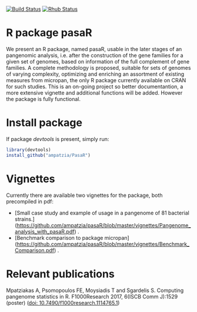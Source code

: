 [![Build Status](https://travis-ci.org/ampatzia/pasaR.svg?branch=master)](https://travis-ci.org/ampatzia/pasaR) [![Rhub Status](https://img.shields.io/badge/R--hub%20builder-Ok-brightgreen.svg)](https://builder.r-hub.io/status/pasaR_0.0.9.tar.gz-f84cc4cfe30c41839876246c93e42f31)

# R package pasaR
We present an R package, named pasaR, usable in the later stages of an pangenomic
analysis, i.e. after the construction of the gene families for a given set of genomes, based on information of the full complement of gene families. A complete methodology is proposed, suitable for sets of genomes of varying complexity, optimizing and enriching an assortment of existing measures from micropan, the only R package currently available on CRAN for such studies. This is an on-going project so better documentantion, a more extensive vignette and additional functions will be added. However the package is fully functional.

# Install package

If package *devtools* is present, simply run:

```R
library(devtools)
install_github("ampatzia/PasaR")
```

# Vignettes

Currently there are available two vignettes for the package, both precompiled in pdf:

* [Small case study and example of usage in a pangenome of 81 bacterial strains.] (https://github.com/ampatzia/pasaR/blob/master/vignettes/Pangenome_analysis_with_pasaR.pdf) .
* [Benchmark comparison to package micropan] (https://github.com/ampatzia/pasaR/blob/master/vignettes/Benchmark_Comparison.pdf) .

# Relevant publications

Mpatziakas A, Psomopoulos FE, Moysiadis T and Sgardelis S. Computing pangenome statistics in R. F1000Research 2017, 6(ISCB Comm J):1529 (poster) ([doi: 10.7490/f1000research.1114765.1](http://dx.doi.org/10.7490/f1000research.1114765.1))

